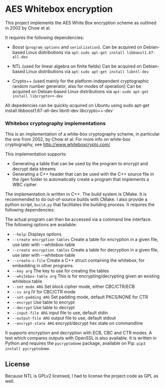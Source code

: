 # AES Whitebox encryption

This project implements the AES White Box encryption scheme as
outlined in 2002 by Chow et al.

It requires the following dependencies:

* Boost (`program_options` and `serialization`). 
  Can be acquired on Debian-based Linux distributions via `apt`:
  `sudo apt-get install libboost1.67-all-dev`

* NTL (used for linear algebra on finite fields)
  Can be acquired on Debian-based Linux distributions via `apt`:
  `sudo apt-get install libntl-dev`

* Crypto++ (used mainly for the platform-independent cryptographic random number
  generator, also for modes of operation)
  Can be acquired on Debian-based Linux distributions via `apt`:
  `sudo apt-get install libcrypto++-dev`

All depedencies can be quickly acquired on Ubuntu using
sudo apt-get install libboost1.67-all-dev libntl-dev libcrypto++-dev`

### Whitebox cryptography implementations

This is an implementation of a white-box cryptography scheme, in particular the
one from 2002, by Chow et al. For more info on white-box cryptography, see http://www.whiteboxcrypto.com/

This implementation supports:
* Generating a table that can be used by the program to encrypt and decrypt data streams
* Generating a C++ header that can be used with the C++ source file in the /gen
folder to automatically create a program that implements a WBC cipher


The implementation is written in C++.
The build system is CMake. It is recommended to do out-of-source
builds with CMake.
I also provide a python script, `build.py`
that facilitates the building process.
It requires the following dependencies:

The actual program can then be accessed via a command line interface.
The following options are available:

* `--help`: Displays options
* `--create encryption tables` Create a table for encryption
  in a given file, use later with --whitebox-table
* `--create encryption tables` Create a table for decryption
  in a given file, use later with --whitebox-table
* `--create-c-file` Create a C++ struct containing the whitebox,
  for embedding in other programs.
* `--key arg` The key to use for creating the tables
* `--whitebox-table arg` This is for encrypting/decrypting
  given an existing whitebox table
* `--set mode ARG` Set block cipher mode, either CBC/CTR/ECB
* `--iv arg` IV for CBC/CTR mode
* `--set-padding ARG` Set padding mode, default PKCS/NONE for CTR
* `--encrypt` Use table to encrypt
* `--decrypt` Use table to decrypt
* `--input-file ARG` input file to use, default stdin
* `--output-file ARG` output file to use, default stdout
* `--encrypt-state ARG` encrypt/decrypt hex state on commandline


It supports encryption and decryption with ECB, CBC and CTR modes.
A test which compares outputs with OpenSSL is also available. It is
written in Python and requires the `pycryptodome` package, available
on Pip: `pip3 install pycryptodome`.

## License

Because NTL is GPLv2 licensed, I had to license the project code as GPL as well.
